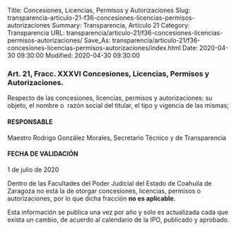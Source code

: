 Title: Concesiones, Licencias, Permisos y Autorizaciones
Slug: transparencia-articulo-21-f36-concesiones-licencias-permisos-autorizaciones
Summary: Transparencia, Artículo 21
Category: Transparencia
URL: transparencia/articulo-21/f36-concesiones-licencias-permisos-autorizaciones/
Save_As: transparencia/articulo-21/f36-concesiones-licencias-permisos-autorizaciones/index.html
Date: 2020-04-30 09:30:00
Modified: 2020-04-30 09:30:00


### Art. 21, Fracc. XXXVI Concesiones, Licencias, Permisos y Autorizaciones.

Respecto de las concesiones, licencias, permisos y autorizaciones: su objeto, el nombre o  razón social del titular, el tipo y vigencia de las mismas;

#### RESPONSABLE

Maestro Rodrigo González Morales, Secretario Técnico y de Transparencia

#### FECHA DE VALIDACIÓN

1 de julio de 2020

Dentro de las Facultades del Poder Judicial del Estado de Coahuila de Zaragoza no está la de otorgar concesiones, licencias, permisos o autorizaciones, por lo que dicha fracción **no es aplicable.**

Esta información se publica una vez por año y solo es actualizada cada que exista un cambio, de acuerdo al calendario de la IPO, publicado y aprobado.



